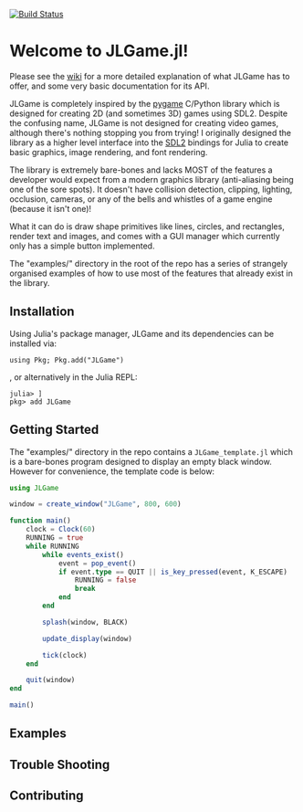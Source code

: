 [![Build Status](https://github.com/cam/JLGame.jl/actions/workflows/CI.yml/badge.svg?branch=main)](https://github.com/cam/JLGame.jl/actions/workflows/CI.yml?query=branch%3Amain)

# Welcome to JLGame.jl!

Please see the [wiki](http://192.168.1.21:8080/cam/JLGame.jl/wiki/Home) for a more detailed explanation of what JLGame has to offer, and some very basic documentation for its API.

JLGame is completely inspired by the [pygame](https://www.pygame.org/docs/) C/Python library which is designed for creating 2D (and sometimes 3D) games using SDL2. Despite the confusing name, JLGame is not designed for creating video games, although there's nothing stopping you from trying! I originally designed the library as a higher level interface into the [SDL2](https://github.com/JuliaMultimedia/SimpleDirectMediaLayer.jl) bindings for Julia to create basic graphics, image rendering, and font rendering. 

The library is extremely bare-bones and lacks MOST of the features a developer would expect from a modern graphics library (anti-aliasing being one of the sore spots). It doesn't have collision detection, clipping, lighting, occlusion, cameras, or any of the bells and whistles of a game engine (because it isn't one)!

What it can do is draw shape primitives like lines, circles, and rectangles, render text and images, and comes with a GUI manager which currently only has a simple button implemented.

The "examples/" directory in the root of the repo has a series of strangely organised examples of how to use most of the features that already exist in the library.

## Installation

Using Julia's package manager, JLGame and its dependencies can be installed via:

```using Pkg; Pkg.add("JLGame")```

, or alternatively in the Julia REPL:

```
julia> ]
pkg> add JLGame
```

## Getting Started

The "examples/" directory in the repo contains a `JLGame_template.jl` which is a bare-bones program designed to display an empty black window. However for convenience, the template code is below:

```Julia
using JLGame

window = create_window("JLGame", 800, 600)

function main()
    clock = Clock(60)
    RUNNING = true
    while RUNNING
        while events_exist()
            event = pop_event()
            if event.type == QUIT || is_key_pressed(event, K_ESCAPE)
                RUNNING = false
                break
            end
        end

        splash(window, BLACK)

        update_display(window)

        tick(clock)
    end

    quit(window)
end

main()
```

## Examples

## Trouble Shooting

## Contributing
